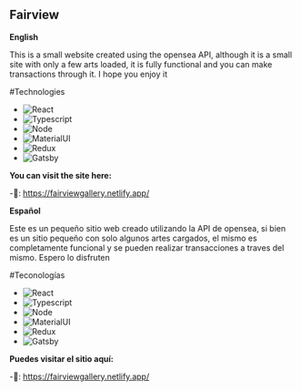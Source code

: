 ## Fairview

**English**

This is a small website created using the opensea API, although it is a small site with only a few arts loaded, it is fully functional and you can make transactions through it. I hope you enjoy it

#Technologies

- ![React](https://img.shields.io/badge/-React.js-blue)  
- ![Typescript](https://img.shields.io/badge/-Javascript-yellow)
- ![Node](https://img.shields.io/badge/-Node-green)
- ![MaterialUI](https://img.shields.io/badge/-MaterialUI-red)
- ![Redux](https://img.shields.io/badge/-Redux.js-blue)  
- ![Gatsby](https://img.shields.io/badge/-Gatsby.js-green)  

**You can visit the site here:**

-🔗: https://fairviewgallery.netlify.app/

**Español**

Este es un pequeño sitio web creado utilizando la API de opensea, si bien es un sitio pequeño con solo algunos artes cargados, el mismo es completamente funcional y se pueden realizar transacciones a traves del mismo. Espero lo disfruten

#Teconologías

- ![React](https://img.shields.io/badge/-React.js-blue)  
- ![Typescript](https://img.shields.io/badge/-Javascript-yellow)
- ![Node](https://img.shields.io/badge/-Node-green)
- ![MaterialUI](https://img.shields.io/badge/-MaterialUI-red)
- ![Redux](https://img.shields.io/badge/-Redux.js-blue)  
- ![Gatsby](https://img.shields.io/badge/-Gatsby.js-green)  

**Puedes visitar el sitio aquí:** 

-🔗: https://fairviewgallery.netlify.app/
